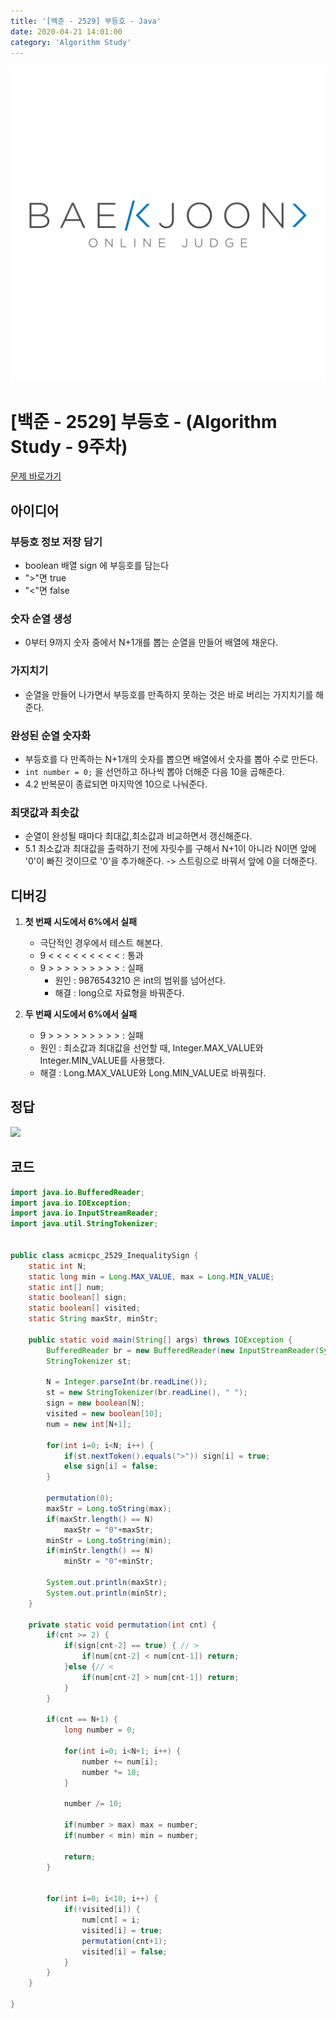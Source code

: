 ```yaml
---
title: '[백준 - 2529] 부등호 - Java'
date: 2020-04-21 14:01:00
category: 'Algorithm Study'
---
```


![img](./images/BAEKJOON.png)

# [백준 - 2529] 부등호 - (Algorithm Study - 9주차)

[문제 바로가기](https://www.acmicpc.net/problem/2529)

## 아이디어

### 부등호 정보 저장 담기

- boolean 배열 sign 에 부등호를 담는다
- ">"면 true
- "<"면 false

### 숫자 순열 생성

- 0부터 9까지 숫자 중에서 N+1개를 뽑는 순열을 만들어 배열에 채운다.

### 가지치기

- 순열을 만들어 나가면서 부등호를 만족하지 못하는 것은 바로 버리는 가지치기를 해준다.

### 완성된 순열 숫자화

- 부등호를 다 만족하는 N+1개의 숫자를 뽑으면 배열에서 숫자를 뽑아 수로 만든다.
- `int number = 0;` 을 선언하고 하나씩 뽑아 더해준 다음 10을 곱해준다.
- 4.2 반복문이 종료되면 마지막엔 10으로 나눠준다.

### 최댓값과 최솟값

- 순열이 완성될 때마다 최대값,최소값과 비교하면서 갱신해준다.
- 5.1 최소값과 최대값을 출력하기 전에 자릿수를 구해서 N+1이 아니라 N이면 앞에 '0'이 빠진 것이므로 '0'을 추가해준다. -> 스트링으로 바꿔서 앞에 0을 더해준다.

## 디버깅

1. **첫 번째 시도에서 6%에서 실패**

   - 극단적인 경우에서 테스트 해본다.
   - 9 < < < < < < < < < : 통과
   - 9 > > > > > > > > > : 실패
     - 원인 : 9876543210 은 int의 범위를 넘어선다.
     - 해결 : long으로 자료형을 바꿔준다.

2. **두 번째 시도에서 6%에서 실패**
   - 9 > > > > > > > > > : 실패
   - 원인 : 최소값과 최대값을 선언할 때, Integer.MAX_VALUE와 Integer.MIN_VALUE를 사용했다.
   - 해결 : Long.MAX_VALUE와 Long.MIN_VALUE로 바꿔줬다.

## 정답

![](https://images.velog.io/images/mulgyeol/post/770ce2e6-2113-47c0-8eb6-a0b78c38202a/image.png)

## 코드

```Java
import java.io.BufferedReader;
import java.io.IOException;
import java.io.InputStreamReader;
import java.util.StringTokenizer;


public class acmicpc_2529_InequalitySign {
	static int N;
	static long min = Long.MAX_VALUE, max = Long.MIN_VALUE;
	static int[] num;
	static boolean[] sign;
	static boolean[] visited;
	static String maxStr, minStr;

	public static void main(String[] args) throws IOException {
		BufferedReader br = new BufferedReader(new InputStreamReader(System.in));
		StringTokenizer st;

		N = Integer.parseInt(br.readLine());
		st = new StringTokenizer(br.readLine(), " ");
		sign = new boolean[N];
		visited = new boolean[10];
		num = new int[N+1];

		for(int i=0; i<N; i++) {
			if(st.nextToken().equals(">")) sign[i] = true;
			else sign[i] = false;
		}

		permutation(0);
		maxStr = Long.toString(max);
		if(maxStr.length() == N)
			maxStr = "0"+maxStr;
		minStr = Long.toString(min);
		if(minStr.length() == N)
			minStr = "0"+minStr;

		System.out.println(maxStr);
		System.out.println(minStr);
	}

	private static void permutation(int cnt) {
		if(cnt >= 2) {
			if(sign[cnt-2] == true) { // >
				if(num[cnt-2] < num[cnt-1]) return;
			}else {// <
				if(num[cnt-2] > num[cnt-1]) return;
			}
		}

		if(cnt == N+1) {
			long number = 0;

			for(int i=0; i<N+1; i++) {
				number += num[i];
				number *= 10;
			}

			number /= 10;

			if(number > max) max = number;
			if(number < min) min = number;

			return;
		}


		for(int i=0; i<10; i++) {
			if(!visited[i]) {
				num[cnt] = i;
				visited[i] = true;
				permutation(cnt+1);
				visited[i] = false;
			}
		}
	}

}


```
